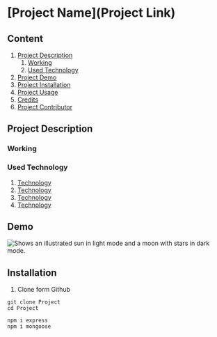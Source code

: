 
# [Project Name](Project Link)

## Content
1. [Project Description]()
    1. [Working]()
    2. [Used Technology]()
2. [Project Demo]()
3. [Project Installation]()
4. [Project Usage]()
5. [Credits]()
6. [Project Contributor]()



## Project Description

### Working

### Used Technology

1. [Technology]()
2. [Technology]()
3. [Technology]()
4. [Technology]()

## Demo
<picture>
  <source media="(prefers-color-scheme: dark)" srcset="https://user-images.githubusercontent.com/25423296/163456776-7f95b81a-f1ed-45f7-b7ab-8fa810d529fa.png">
  <source media="(prefers-color-scheme: light)" srcset="https://user-images.githubusercontent.com/25423296/163456779-a8556205-d0a5-45e2-ac17-42d089e3c3f8.png">
  <img alt="Shows an illustrated sun in light mode and a moon with stars in dark mode." src="https://user-images.githubusercontent.com/25423296/163456779-a8556205-d0a5-45e2-ac17-42d089e3c3f8.png">
</picture>



## Installation
1. Clone form Github
```
git clone Project
cd Project
````



 ```
npm i express
npm i mongoose
```

